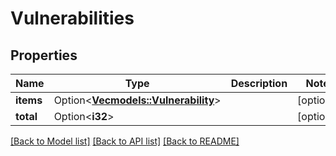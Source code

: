 # Vulnerabilities

## Properties

Name | Type | Description | Notes
------------ | ------------- | ------------- | -------------
**items** | Option<[**Vec<models::Vulnerability>**](Vulnerability.md)> |  | [optional]
**total** | Option<**i32**> |  | [optional]

[[Back to Model list]](../README.md#documentation-for-models) [[Back to API list]](../README.md#documentation-for-api-endpoints) [[Back to README]](../README.md)


